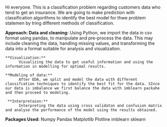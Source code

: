 Hi everyone. This is a classification problem regarding customers data who tend to get an insurance. We are going to make prediction with classification algorithms to identify the best model for thwe problem statemen by tring different methods of classification.

**Approach:
    Data and cleaning:**
           Using Python, we import the data in csv format using pandas, to manipulate and pre-process the data. This may include cleaning the data, handling missing values, and transforming the data into a format suitable for analysis and visualization.
           
    **Visualization:**
          Visualizing the data to get useful information and using the information in modelling for optimal results.
          
    **Modeling of data:**
          After EDA, we split and model the data with different classifcation techniques to identify the best fit for the data. SInce our data is imbalance we first balance the data with imblearn packahe and then proceed to modeling.
          
     **Interpretaion:**
          Interpreting the data using cross validaton and confusion matrix and analyse the performance of the model using the results obtained.
         
**Packages Used:**
       Numpy
       Pandas
       Matplotlib
       Plotline
       imblearn
       sklearn
       
       
    
         
